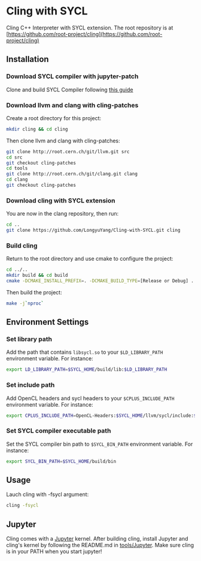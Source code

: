 Cling with SYCL
=========================================


Cling C++ Interpreter with SYCL extension. The root repository is at [https://github.com/root-project/cling](https://github.com/root-project/cling)

Installation
------------
### Download SYCL compiler with jupyter-patch
Clone and build SYCL Compiler following [this guide](https://github.com/ruiqi-gao/llvm/blob/jupyter-patch/sycl/doc/GetStartedWithSYCLCompiler.md)
### Download llvm and clang with cling-patches
Create a root directory for this project:
```bash
mkdir cling && cd cling
```
Then clone llvm and clang with cling-patches:
```bash
git clone http://root.cern.ch/git/llvm.git src
cd src
git checkout cling-patches
cd tools
git clone http://root.cern.ch/git/clang.git clang
cd clang
git checkout cling-patches
```
### Download cling with SYCL extension
You are now in the clang repository, then run:
```bash
cd ..
git clone https://github.com/LongyuYang/Cling-with-SYCL.git cling
```
### Build cling
Return to the root directory and use cmake to configure the project:
```bash
cd ../..
mkdir build && cd build
cmake -DCMAKE_INSTALL_PREFIX=. -DCMAKE_BUILD_TYPE=[Release or Debug] ../src
```
Then build the project:
```bash
make -j`nproc`
```

Environment Settings
------------
### Set library path
Add the path that contains `libsycl.so` to your `$LD_LIBRARY_PATH` environment variable. For instance:
```bash
export LD_LIBRARY_PATH=$SYCL_HOME/build/lib:$LD_LIBRARY_PATH
```
### Set include path
Add OpenCL headers and sycl headers to your `$CPLUS_INCLUDE_PATH` environment variable. For instance:
```bash
export CPLUS_INCLUDE_PATH=OpenCL-Headers:$SYCL_HOME/llvm/sycl/include:$CPLUS_INCLUDE_PATH
```
### Set SYCL compiler executable path
Set the SYCL compiler bin path to `$SYCL_BIN_PATH` environment variable. For instance:
```bash
export SYCL_BIN_PATH=$SYCL_HOME/build/bin
```

Usage
------------
Lauch cling with -fsycl argument:
```bash
cling -fsycl
```

Jupyter
------------
Cling comes with a [Jupyter](http://jupyter.org) kernel. After building cling,
install Jupyter and cling's kernel by following the README.md in
[tools/Jupyter](tools/Jupyter). Make sure cling is in your PATH when you start jupyter!
